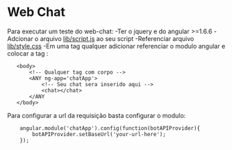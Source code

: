 Web Chat
====

Para executar um teste do web-chat:
 -Ter o jquery e do angular >=1.6.6
 -Adcionar o arquivo [lib/script.js](https://github.com/jsteniors/web-chat/blob/master/dist/script.js) ao seu script
 -Referenciar arquivo [lib/style.css](https://github.com/jsteniors/web-chat/blob/master/dist/style.css)
 -Em uma tag qualquer adicionar referenciar o modulo angular e colocar a tag <chat>:
 ```
    <body>
        <!-- Qualquer tag com corpo -->
        <ANY ng-app='chatApp'>
            <!-- Seu chat sera inserido aqui -->
            <chat></chat>
        </ANY
    </body>
 ```
Para configurar a url da requisição basta configurar o modulo:
```
    angular.module('chatApp').config(function(botAPIProvider){
        botAPIProvider.setBaseUrl('your-url-here');
    });
```



